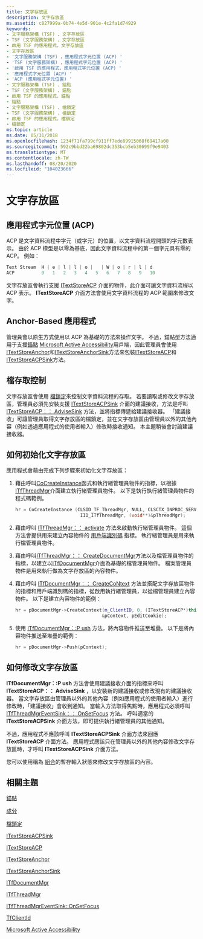 ```yaml
---
title: 文字存放區
description: 文字存放區
ms.assetid: c827999a-0b74-4e5d-901e-4c2fa1d74929
keywords:
- 文字服務架構 (TSF) 、文字存放區
- TSF (文字服務架構) 、文字存放區
- 啟用 TSF 的應用程式，文字存放區
- 文字存放區
- '文字服務架構 (TSF) ，應用程式字元位置 (ACP) '
- 'TSF (文字服務架構) ，應用程式字元位置 (ACP) '
- '啟用 TSF 的應用程式，應用程式字元位置 (ACP) '
- '應用程式字元位置 (ACP) '
- 'ACP (應用程式字元位置) '
- 文字服務架構 (TSF) 、錨點
- TSF (文字服務架構) 、錨點
- 啟用 TSF 的應用程式，錨點
- 錨點
- 文字服務架構 (TSF) 、檔鎖定
- TSF (文字服務架構) ，檔鎖定
- 啟用 TSF 的應用程式，檔鎖定
- 檔鎖定
ms.topic: article
ms.date: 05/31/2018
ms.openlocfilehash: 1234f71fa799cf911ff7ede89915068f69417a00
ms.sourcegitcommit: 592c9bbd22ba69802dc353bcb5eb30699f9e9403
ms.translationtype: MT
ms.contentlocale: zh-TW
ms.lasthandoff: 08/20/2020
ms.locfileid: "104023666"
---
```

# <a name="text-stores"></a>文字存放區

## <a name="application-character-position-acp"></a>應用程式字元位置 (ACP) 

ACP 是文字資料流程中字元（或字元）的位置，以文字資料流程開頭的字元數表示。 由於 ACP 模型是以零為基底，因此文字資料流程中的第一個字元具有零的 ACP。 例如：


```C++
Text Stream  H | e | l | l | o |   | W | o | r | l | d
ACP          0   1   2   3   4   5   6   7   8   9   10
```



文字存放區會執行支援 [ITextStoreACP](/windows/desktop/api/Textstor/nn-textstor-itextstoreacp) 介面的物件，此介面可讓文字資料流程以 ACP 表示。 **ITextStoreACP** 介面方法會使用文字資料流程的 ACP 範圍來修改文字。

## <a name="anchor-based-applications"></a>Anchor-Based 應用程式

管理員會以原生方式使用以 ACP 為基礎的方法來操作文字。 不過，錨點型方法適用于支援[錨點](ranges.md) [Microsoft Active Accessibility](../winauto/microsoft-active-accessibility.md)用戶端，因此管理員會使用[ITextStoreAnchor](/windows/desktop/api/Textstor/nn-textstor-itextstoreanchor)和[ITextStoreAnchorSink](/windows/desktop/api/Textstor/nn-textstor-itextstoreanchorsink)方法來包裝[ITextStoreACP](/windows/desktop/api/Textstor/nn-textstor-itextstoreacp)和[ITextStoreACPSink](/windows/desktop/api/Textstor/nn-textstor-itextstoreacpsink)方法。

## <a name="document-access-control"></a>檔存取控制

文字存放區會使用 [檔鎖定](document-locks.md)來控制文字資料流程的存取。 若要讀取或修改文字存放區，管理員必須先安裝支援 [ITextStoreACPSink](/windows/desktop/api/Textstor/nn-textstor-itextstoreacpsink) 介面的建議接收，方法是呼叫 [ITextStoreACP：： AdviseSink](/windows/desktop/api/Textstor/nf-textstor-itextstoreacp-advisesink) 方法，並將指標傳遞給建議接收器。 「建議接收」可讓管理員取得文字存放區的檔鎖定，並在文字存放區由管理員以外的其他內容（例如透過應用程式的使用者輸入）修改時接收通知。 本主題稍後會討論建議接收器。

## <a name="how-to-initialize-the-text-store"></a>如何初始化文字存放區

應用程式會藉由完成下列步驟來初始化文字存放區：

1.  藉由呼叫[CoCreateInstance](/windows/win32/api/combaseapi/nf-combaseapi-cocreateinstance)函式和執行緒管理員物件的指標，以根據[ITfThreadMgr](/windows/desktop/api/Msctf/nn-msctf-itfthreadmgr)介面建立執行緒管理員物件。 以下是執行執行緒管理員物件的程式碼範例。
    ```C++
    hr = CoCreateInstance (CLSID_TF_ThreadMgr, NULL, CLSCTX_INPROC_SERVER, 
                            IID_ITfThreadMgr, (void**)&pThreadMgr);
    ```

    

2.  藉由呼叫 [ITfThreadMgr：： activate](/windows/desktop/api/Msctf/nf-msctf-itfthreadmgr-activate) 方法來啟動執行緒管理員物件。 這個方法會提供用來建立內容物件的 [用戶端識別碼](tfclientid.md) 指標。 執行緒管理員是用來執行檔管理員物件。
3.  藉由呼叫[ITfThreadMgr：： CreateDocumentMgr](/windows/desktop/api/Msctf/nf-msctf-itfthreadmgr-createdocumentmgr)方法以及檔管理員物件的指標，以建立以[ITfDocumentMgr](/windows/desktop/api/Msctf/nn-msctf-itfdocumentmgr)介面為基礎的檔管理員物件。 檔案管理員物件是用來執行做為文字存放區的內容物件。
4.  藉由呼叫 [ITfDocumentMgr：： CreateCoNtext](/windows/desktop/api/Msctf/nf-msctf-itfdocumentmgr-createcontext) 方法並搭配文字存放區物件的指標和用戶端識別碼的指標，從啟用執行緒管理員，以從檔管理員建立內容物件。 以下是建立內容物件的範例：
    ```C++
    hr = pDocumentMgr->CreateContext(m_ClientID, 0, (ITextStoreACP*)this, 
                                    &pContext, pEditCookie);
    ```

    

5.  使用 [ITfDocumentMgr：:P ush](/windows/desktop/api/Msctf/nf-msctf-itfdocumentmgr-push) 方法，將內容物件推送至堆疊。 以下是將內容物件推送至堆疊的範例：
    ```C++
    hr = pDocumentMgr->Push(pContext);
    ```

    

## <a name="how-to-modify-the-text-store"></a>如何修改文字存放區

**ITfDocumentMgr：:P ush** 方法會使用建議接收介面的指標來呼叫 **ITextStoreACP：： AdviseSink** ，以安裝新的建議接收或修改現有的建議接收器。 當文字存放區由管理員以外的其他內容（例如應用程式的使用者輸入）進行修改時，「建議接收」會收到通知。 當輸入方法取得焦點時，應用程式必須呼叫 [ITfThreadMgrEventSink：： OnSetFocus](/windows/desktop/api/Msctf/nf-msctf-itfthreadmgreventsink-onsetfocus) 方法。 呼叫適當的 **ITextStoreACPSink** 介面方法，即可提供執行緒管理員的其他通知。

不過，應用程式不應該呼叫 **ITextStoreACPSink** 介面方法來回應 **ITextStoreACP** 介面方法。 應用程式應該只在管理員以外的其他內容修改文字存放區時，才呼叫 **ITextStoreACPSink** 介面方法。

您可以使用稱為 [組合](compositions.md)的暫存輸入狀態來修改文字存放區的內容。

## <a name="related-topics"></a>相關主題

<dl> <dt>

[錨點](ranges.md)
</dt> <dt>

[成分](compositions.md)
</dt> <dt>

[檔鎖定](document-locks.md)
</dt> <dt>

[ITextStoreACPSink](/windows/desktop/api/Textstor/nn-textstor-itextstoreacpsink)
</dt> <dt>

[ITextStoreACP](/windows/desktop/api/Textstor/nn-textstor-itextstoreacp)
</dt> <dt>

[ITextStoreAnchor](/windows/desktop/api/Textstor/nn-textstor-itextstoreanchor)
</dt> <dt>

[ITextStoreAnchorSink](/windows/desktop/api/Textstor/nn-textstor-itextstoreanchorsink)
</dt> <dt>

[ITfDocumentMgr](/windows/desktop/api/Msctf/nn-msctf-itfdocumentmgr)
</dt> <dt>

[ITfThreadMgr](/windows/desktop/api/Msctf/nn-msctf-itfthreadmgr)
</dt> <dt>

[ITfThreadMgrEventSink::OnSetFocus](/windows/desktop/api/Msctf/nf-msctf-itfthreadmgreventsink-onsetfocus)
</dt> <dt>

[TfClientId](tfclientid.md)
</dt> <dt>

[Microsoft Active Accessibility](../winauto/microsoft-active-accessibility.md)
</dt> </dl>

 

 